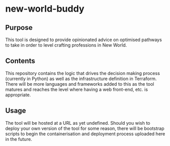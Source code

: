# new-world-buddy
## Purpose
This tool is designed to provide opinionated advice on optimised pathways to take in order to level crafting professions in New World. 
## Contents
This repository contains the logic that drives the decision making process (currently in Python) as well as the infrastructure definition in Terraform. There will be more languages and frameworks added to this as the tool matures and reaches the level where having a web front-end, etc. is appropriate.
## Usage
The tool will be hosted at a URL as yet undefined. Should you wish to deploy your own version of the tool for some reason, there will be bootstrap scripts to begin the containerisation and deployment process uploaded here in the future.
